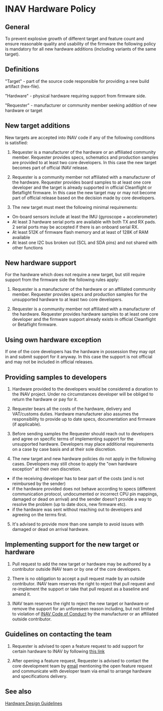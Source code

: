 # INAV Hardware Policy

## General

To prevent explosive growth of different target and feature count and ensure reasonable quality and usability of the firmware the following policy is mandatory for all new hardware additions (including variants of the same target).

## Definitions

"Target" - part of the source code responsible for providing a new build artifact (hex-file).

"Hardware" - physical hardware requiring support from firmware side.

"Requester" - manufacturer or community member seeking addition of new hardware or target

## New target additions

New targets are accepted into INAV code if any of the following conditions is satisfied:

1. Requester is a manufacturer of the hardware or an affiliated community member. Requester provides specs, schematics and production samples are provided to at least two core developers. In this case the new target becomes part of official INAV release.

2. Requester is a community member not affiliated with a manufacturer of the hardware. Requester provides board samples to at least one core developer and the target is already supported in official Cleanflight or Betaflight firmware. In this case the new target may or may not become part of official release based on the decision made by core developers.

3. The new target must meet the following minimal requirements:

  * On-board sensors include at least the IMU (gyroscope + accelerometer)
  * At least 3 hardware serial ports are available with both TX and RX pads. 2 serial ports may be accepted if there is an onboard serial RX.
  * At least 512K of firmware flash memory and at least of 128K of RAM available
  * At least one I2C bus broken out (SCL and SDA pins) and not shared with other functions 

## New hardware support

For the hardware which does not require a new target, but still require support from the firmware side the following rules apply:

1. Requester is a manufacturer of the hardware or an affiliated community member. Requester provides specs and production samples for the unsupported hardware to at least two core developers.

2. Requester is a community member not affiliated with a manufacturer of the hardware. Requester provides hardware samples to at least one core developer and the firmware support already exists in official Cleanflight or Betaflight firmware.

## Using own hardware exception

If one of the core developers has the hardware in possession they may opt in and submit support for it anyway. In this case the support is not official and may not be included in official releases.

## Providing samples to developers

1. Hardware provided to the developers would be considered a donation to the INAV project. Under no circumstances developer will be obliged to return the hardware or pay for it.

2. Requester bears all the costs of the hardware, delivery and VAT/customs duties. Hardware manufacturer also assumes the responsibility to provide up to date specs, documentation and firmware (if applicable).

3. Before sending samples the Requester should reach out to developers and agree on specific terms of implementing support for the unsupported hardware. Developers may place additional requirements on a case by case basis and at their sole discretion.

4. The new target and new hardware policies do not apply in the following cases. Developers may still chose to apply the "own hardware exception" at their own discretion.

  * if the receiving developer has to bear part of the costs (and is not reimbursed by the sender)
  * if the hardware provided does not behave according to specs (different communication protocol, undocumented or incorrect CPU pin mappings, damaged or dead on arrival) and the sender doesn't provide a way to resolve the problem (up to date docs, new firmware etc).
  * if the hardware was sent without reaching out to developers and agreeing on the terms first.

5. It's advised to provide more than one sample to avoid issues with damaged or dead on arrival hardware.

## Implementing support for the new target or hardware

1. Pull request to add the new target or hardware may be authored by a contributor outside INAV team or by one of the core developers. 

2. There is no obligation to accept a pull request made by an outside contributor. INAV team reserves the right to reject that pull request and re-implement the support or take that pull request as a baseline and amend it.

3. INAV team reserves the right to reject the new target or hardware or remove the support for an unforeseen reason including, but not limited to violation of [INAV Code of Conduct](CODE_OF_CONDUCT.md) by the manufacturer or an affiliated outside contributor.

## Guidelines on contacting the team

1. Requester is advised to open a feature request to add support for certain hardware to INAV by following [this link](https://github.com/iNavFlight/inav/issues/new/choose)

2. After opening a feature request, Requester is advised to contact the core development team by [email](mailto:coredev@inavflight.com) mentioning the open feature request and communicate with developer team via email to arrange hardware and specifications delivery.


## See also
[Hardware Design Guidelines](https://github.com/iNavFlight/inav/wiki/Hardware-Design-Guidelines)

